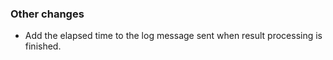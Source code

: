 ### Other changes

- Add the elapsed time to the log message sent when result processing is finished.
